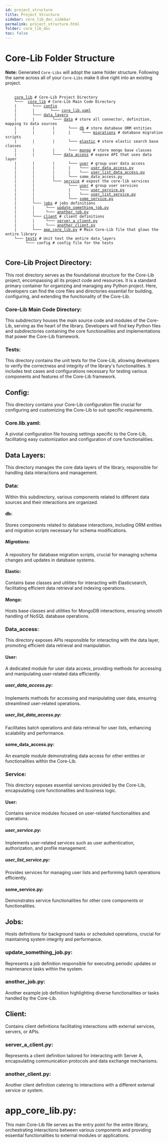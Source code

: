 ```yaml
---
id: project_structure
title: Project Structure
sidebar: core_lib_doc_sidebar
permalink: project_structure.html
folder: core_lib_doc
toc: false
---
```


# Core-Lib Folder Structure

**Note:** Generated `Core-Libs` will adopt the same folder structure. Following the same across all of your `Core-Libs` make it dive right into an existing project. 

<pre>
    <code>
    <a href="#core-lib-project-directory">core_lib</a> # Core-Lib Project Directory
    └───  <a href="#core-lib-main-code-directory">core_lib</a> # Core-Lib Main Code Directory
    |       └─── <a href="#config">config</a>
    |       |       └─── <a href="#corelibyaml">core_lib.yaml</a>
    |       └─── <a href="#data-layers">data_layers</a>
    |       |        └─── <a href="#data">data</a> # store all connector, definition, mapping to data sources
    |       |        |      └─── <a href="#db">db</a> # store database ORM entities
    |       |        |      |     └─── <a href="#migrations">migrations</a> # database migration scripts
    |       |        |      └─── <a href="#elastic">elastic</a> # store elastic search base classes
    |       |        |      └─── <a href="#mongo">mongo</a> # store mongo base classes
    |       |        └─── <a href="#data_access">data access</a> # expose API that uses data layer
    |       |        |	    └─── <a href="#user">user</a> # group user data access
    |       |        |	    |    └─── <a href="#user_data_accesspy">user_data_access.py</a>
    |       |        |	    |    └─── <a href="#user_list_data_accesspy">user_list_data_access.py</a>
    |       |        |	    └─── some_data_access.py 
    |       |        └─── <a href="#service">service</a> # expost the core-lib services
    |       |               └─── <a href="#user-1">user</a> # group user services
    |       |               |    └─── <a href="#user_servicepy">user_service.py</a>
    |       |        	    |    └─── <a href="#user_list_servicepy">user_list_service.py</a>
    |       |        	    └─── <a href="#some_servicepy">some_service.py</a>
    |       └─── <a href="#jobs">jobs</a> # jobs definitions
    |       |	  └─── <a href="#update_something_jobpy">update_something_job.py</a>
    |       |	  └─── <a href="#another_jobpy">another_job.py</a>
    |       └─── <a href="#client">client</a> # client definitions
    |       |	  └─── <a href="#server_a_clientpy">server_a_client.py</a>
    |       |	  └─── <a href="#another_clientpy">another_client.py</a>
    |       └─── <a href="#app_core_libpy">app_core_lib.py</a> # Main Core-Lib file that glows the entire library 
    └─── <a href="#tests">tests</a> # Unit test the entire data_layers
     	 └─── config # config file for the tests
    </code>
</pre>

## Core-Lib Project Directory:
This root directory serves as the foundational structure for the Core-Lib project, encompassing all its project code and resources. It is a standard primary container for organizing and managing any Python project. Here, developers can find the core files and directories essential for building, configuring, and extending the functionality of the Core-Lib.

### Core-Lib Main Code Directory:
This subdirectory houses the main source code and modules of the Core-Lib, serving as the heart of the library. Developers will find key Python files and subdirectories containing the core functionalities and implementations that power the Core-Lib framework.

### Tests:
This directory contains the unit tests for the Core-Lib, allowing developers to verify the correctness and integrity of the library's functionalities. It includes test cases and configurations necessary for testing various components and features of the Core-Lib framework.

## Config:
This directory contains your Core-Lib configuration file crucial for configuring and customizing the Core-Lib to suit specific requirements.
### Core.lib.yaml:
A pivotal configuration file housing settings specific to the Core-Lib, facilitating easy customization and configuration of core functionalities.

## Data Layers:
This directory manages the core data layers of the library, responsible for handling data interactions and management.

### Data:
Within this subdirectory, various components related to different data sources and their interactions are organized.
#### db:
Stores components related to database interactions, including ORM entities and migration scripts necessary for schema modifications.
##### Migrations:
A repository for database migration scripts, crucial for managing schema changes and updates in database systems.

#### Elastic:
Contains base classes and utilities for interacting with Elasticsearch, facilitating efficient data retrieval and indexing operations.

#### Mongo:
Hosts base classes and utilities for MongoDB interactions, ensuring smooth handling of NoSQL database operations.


### Data_access:
This directory exposes APIs responsible for interacting with the data layer, promoting efficient data retrieval and manipulation.

#### User:
A dedicated module for user data access, providing methods for accessing and manipulating user-related data efficiently.
##### user_data_access.py:
Implements methods for accessing and manipulating user data, ensuring streamlined user-related operations.
##### user_list_data_access.py:
Facilitates batch operations and data retrieval for user lists, enhancing scalability and performance.

#### some_data_access.py:
An example module demonstrating data access for other entities or functionalities within the Core-Lib.

### Service:
This directory exposes essential services provided by the Core-Lib, encapsulating core functionalities and business logic.

#### User:
Contains service modules focused on user-related functionalities and operations.
##### user_service.py:
Implements user-related services such as user authentication, authorization, and profile management.
##### user_list_service.py:
Provides services for managing user lists and performing batch operations efficiently.

#### some_service.py:
Demonstrates service functionalities for other core components or functionalities.

## Jobs:
Hosts definitions for background tasks or scheduled operations, crucial for maintaining system integrity and performance.
### update_something_job.py:
Represents a job definition responsible for executing periodic updates or maintenance tasks within the system.
### another_job.py:
Another example job definition highlighting diverse functionalities or tasks handled by the Core-Lib.

## Client:
Contains client definitions facilitating interactions with external services, servers, or APIs.
### server_a_client.py:
Represents a client definition tailored for interacting with Server A, encapsulating communication protocols and data exchange mechanisms.
### another_client.py:
Another client definition catering to interactions with a different external service or system.

# app_core_lib.py:
This main Core-Lib file serves as the entry point for the entire library, orchestrating interactions between various components and providing essential functionalities to external modules or applications.
